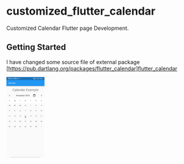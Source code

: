 # customized_flutter_calendar

Customized Calendar Flutter page Development.

## Getting Started

I have changed some source file of external package
[https://pub.dartlang.org/packages/flutter_calendar]flutter_calendar

<img src="screen.jpg" alt="screenshot" style="width:100px;"/>
